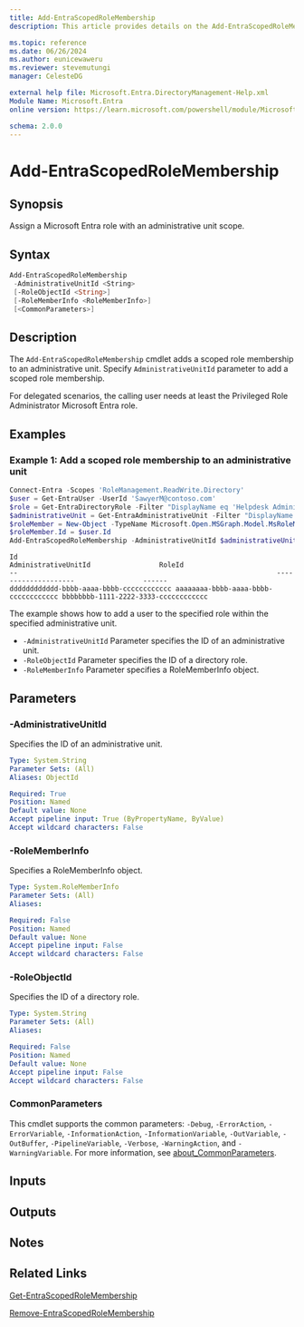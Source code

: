 ```yaml
---
title: Add-EntraScopedRoleMembership
description: This article provides details on the Add-EntraScopedRoleMembership command.

ms.topic: reference
ms.date: 06/26/2024
ms.author: eunicewaweru
ms.reviewer: stevemutungi
manager: CelesteDG

external help file: Microsoft.Entra.DirectoryManagement-Help.xml
Module Name: Microsoft.Entra
online version: https://learn.microsoft.com/powershell/module/Microsoft.Entra/Add-EntraScopedRoleMembership

schema: 2.0.0
---
```


# Add-EntraScopedRoleMembership

## Synopsis

Assign a Microsoft Entra role with an administrative unit scope.

## Syntax

```powershell
Add-EntraScopedRoleMembership
 -AdministrativeUnitId <String>
 [-RoleObjectId <String>]
 [-RoleMemberInfo <RoleMemberInfo>]
 [<CommonParameters>]
```

## Description

The `Add-EntraScopedRoleMembership` cmdlet adds a scoped role membership to an administrative unit. Specify `AdministrativeUnitId` parameter to add a scoped role membership.

For delegated scenarios, the calling user needs at least the Privileged Role Administrator Microsoft Entra role.

## Examples

### Example 1: Add a scoped role membership to an administrative unit

```powershell
Connect-Entra -Scopes 'RoleManagement.ReadWrite.Directory'
$user = Get-EntraUser -UserId 'SawyerM@contoso.com'
$role = Get-EntraDirectoryRole -Filter "DisplayName eq 'Helpdesk Administrator'" 
$administrativeUnit = Get-EntraAdministrativeUnit -Filter "DisplayName eq 'Pacific Administrative Unit'"
$roleMember = New-Object -TypeName Microsoft.Open.MSGraph.Model.MsRoleMemberInfo
$roleMember.Id = $user.Id
Add-EntraScopedRoleMembership -AdministrativeUnitId $administrativeUnit.Id -RoleObjectId $role.Id -RoleMemberInfo $roleMember
```

```Output
Id                                                                AdministrativeUnitId                 RoleId
--                                                                --------------------                 ------
dddddddddddd-bbbb-aaaa-bbbb-cccccccccccc aaaaaaaa-bbbb-aaaa-bbbb-cccccccccccc bbbbbbbb-1111-2222-3333-cccccccccccc
```

The example shows how to add a user to the specified role within the specified administrative unit.

- `-AdministrativeUnitId` Parameter specifies the ID of an administrative unit.
- `-RoleObjectId` Parameter specifies the ID of a directory role.
- `-RoleMemberInfo` Parameter specifies a RoleMemberInfo object.

## Parameters

### -AdministrativeUnitId

Specifies the ID of an administrative unit.

```yaml
Type: System.String
Parameter Sets: (All)
Aliases: ObjectId

Required: True
Position: Named
Default value: None
Accept pipeline input: True (ByPropertyName, ByValue)
Accept wildcard characters: False
```

### -RoleMemberInfo

Specifies a RoleMemberInfo object.

```yaml
Type: System.RoleMemberInfo
Parameter Sets: (All)
Aliases:

Required: False
Position: Named
Default value: None
Accept pipeline input: False
Accept wildcard characters: False
```

### -RoleObjectId

Specifies the ID of a directory role.

```yaml
Type: System.String
Parameter Sets: (All)
Aliases:

Required: False
Position: Named
Default value: None
Accept pipeline input: False
Accept wildcard characters: False
```

### CommonParameters

This cmdlet supports the common parameters: `-Debug`, `-ErrorAction`, `-ErrorVariable`, `-InformationAction`, `-InformationVariable`, `-OutVariable`, `-OutBuffer`, `-PipelineVariable`, `-Verbose`, `-WarningAction`, and `-WarningVariable`. For more information, see [about_CommonParameters](https://go.microsoft.com/fwlink/?LinkID=113216).

## Inputs

## Outputs

## Notes

## Related Links

[Get-EntraScopedRoleMembership](Get-EntraScopedRoleMembership.md)

[Remove-EntraScopedRoleMembership](Remove-EntraScopedRoleMembership.md)
